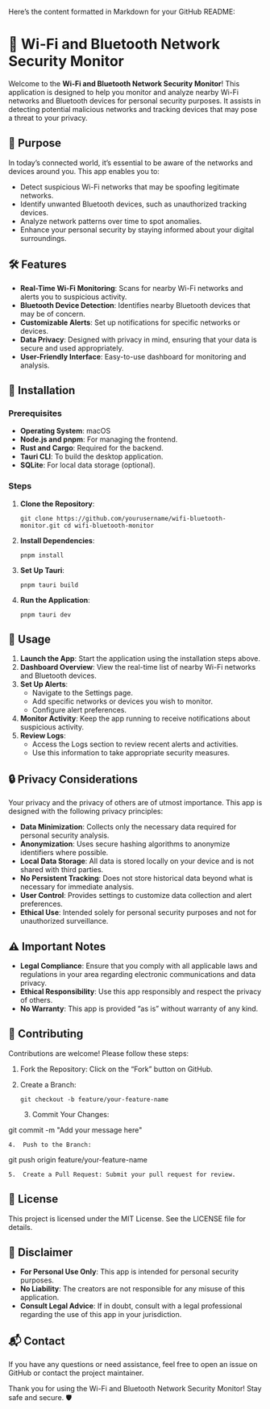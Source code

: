 Here’s the content formatted in Markdown for your GitHub README:

# 📡 Wi-Fi and Bluetooth Network Security Monitor

Welcome to the **Wi-Fi and Bluetooth Network Security Monitor**! This application is designed to help you monitor and analyze nearby Wi-Fi networks and Bluetooth devices for personal security purposes. It assists in detecting potential malicious networks and tracking devices that may pose a threat to your privacy.

## 🚀 Purpose

In today’s connected world, it’s essential to be aware of the networks and devices around you. This app enables you to:

- Detect suspicious Wi-Fi networks that may be spoofing legitimate networks.
- Identify unwanted Bluetooth devices, such as unauthorized tracking devices.
- Analyze network patterns over time to spot anomalies.
- Enhance your personal security by staying informed about your digital surroundings.

## 🛠️ Features

- **Real-Time Wi-Fi Monitoring**: Scans for nearby Wi-Fi networks and alerts you to suspicious activity.
- **Bluetooth Device Detection**: Identifies nearby Bluetooth devices that may be of concern.
- **Customizable Alerts**: Set up notifications for specific networks or devices.
- **Data Privacy**: Designed with privacy in mind, ensuring that your data is secure and used appropriately.
- **User-Friendly Interface**: Easy-to-use dashboard for monitoring and analysis.

## 📝 Installation

### Prerequisites

- **Operating System**: macOS
- **Node.js and pnpm**: For managing the frontend.
- **Rust and Cargo**: Required for the backend.
- **Tauri CLI**: To build the desktop application.
- **SQLite**: For local data storage (optional).

### Steps

1. **Clone the Repository**:

   `git clone https://github.com/yourusername/wifi-bluetooth-monitor.git
   cd wifi-bluetooth-monitor`

2.	**Install Dependencies**:

    `pnpm install`


3.	**Set Up Tauri**:

    `pnpm tauri build`


4.	**Run the Application**:

    `pnpm tauri dev`



## 📖 Usage

1. **Launch the App**: Start the application using the installation steps above.
2. **Dashboard Overview**: View the real-time list of nearby Wi-Fi networks and Bluetooth devices.
3. **Set Up Alerts**:
   - Navigate to the Settings page.
   - Add specific networks or devices you wish to monitor.
   - Configure alert preferences.
4. **Monitor Activity**: Keep the app running to receive notifications about suspicious activity.
5. **Review Logs**:
   - Access the Logs section to review recent alerts and activities.
   - Use this information to take appropriate security measures.

## 🔒 Privacy Considerations

Your privacy and the privacy of others are of utmost importance. This app is designed with the following privacy principles:

- **Data Minimization**: Collects only the necessary data required for personal security analysis.
- **Anonymization**: Uses secure hashing algorithms to anonymize identifiers where possible.
- **Local Data Storage**: All data is stored locally on your device and is not shared with third parties.
- **No Persistent Tracking**: Does not store historical data beyond what is necessary for immediate analysis.
- **User Control**: Provides settings to customize data collection and alert preferences.
- **Ethical Use**: Intended solely for personal security purposes and not for unauthorized surveillance.

## ⚠️ Important Notes

- **Legal Compliance**: Ensure that you comply with all applicable laws and regulations in your area regarding electronic communications and data privacy.
- **Ethical Responsibility**: Use this app responsibly and respect the privacy of others.
- **No Warranty**: This app is provided “as is” without warranty of any kind.

## 🤝 Contributing

Contributions are welcome! Please follow these steps:

1. Fork the Repository: Click on the “Fork” button on GitHub.
2. Create a Branch:

    `git checkout -b feature/your-feature-name`


	3.	Commit Your Changes:

git commit -m "Add your message here"


	4.	Push to the Branch:

git push origin feature/your-feature-name


	5.	Create a Pull Request: Submit your pull request for review.

## 📄 License

This project is licensed under the MIT License. See the LICENSE file for details.

## 📝 Disclaimer

- **For Personal Use Only**: This app is intended for personal security purposes.
- **No Liability**: The creators are not responsible for any misuse of this application.
- **Consult Legal Advice**: If in doubt, consult with a legal professional regarding the use of this app in your jurisdiction.

## 📬 Contact

If you have any questions or need assistance, feel free to open an issue on GitHub or contact the project maintainer.

Thank you for using the Wi-Fi and Bluetooth Network Security Monitor! Stay safe and secure. 🛡️
